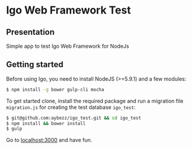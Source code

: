 # Igo Web Framework Test

## Presentation
Simple app to test Igo Web Framework for NodeJs

## Getting started
Before using Igo, you need to install NodeJS (>=5.9.1) and a few modules:
```sh
$ npm install -g bower gulp-cli mocha
```
To get started clone, install the required package and run a migration file `migration.js` for creating the test database `igo_test`:
```sh
$ git@github.com:aybezz/igo_test.git && cd igo_test
$ npm install && bower install
$ gulp
```

Go to [localhost:3000](http://localhost:3000) and have fun.
